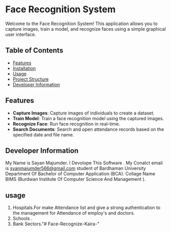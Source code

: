 # Face Recognition System

Welcome to the Face Recognition System! This application allows you to capture images, train a model, and recognize faces using a simple graphical user interface.

## Table of Contents
- [Features](#features)
- [Installation](#installation)
- [Usage](#usage)
- [Project Structure](#project-structure)
- [Developer Information](#developer-information)

## Features

- **Capture Images**: Capture images of individuals to create a dataset.
- **Train Model**: Train a face recognition model using the captured images.
- **Recognize Face**: Run face recognition in real-time.
- **Search Documents**: Search and open attendance records based on the specified date and file name.


## Developer Information
My Name is Sayan Majumder. I Devolope This Software . My Conatct email is syanmajumder566@gmail.com
student of Bardhaman University Department Of  Bachelor of Computer Application (BCA). Collage Name BIMS (Burdwan Institute Of Computer Science And Management ).
## usage
1. Hospitals.For make Attendance list and give a strong authentication to the management for Attendance of  employ's and doctors.
2. Schools .
3. Bank Sectors."# Face-Recognize-Kaira-" 
